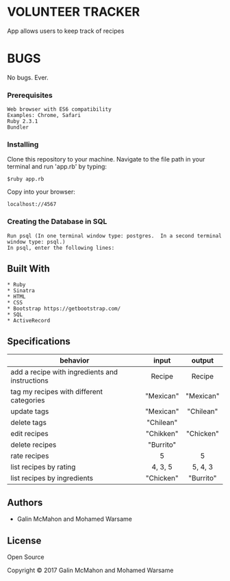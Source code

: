 # VOLUNTEER TRACKER

App allows users to keep track of recipes

# BUGS

No bugs.  Ever.

### Prerequisites

~~~~
Web browser with ES6 compatibility
Examples: Chrome, Safari
Ruby 2.3.1
Bundler
~~~~

### Installing

Clone this repository to your machine.  Navigate to the file path in your terminal and run 'app.rb' by typing:
~~~~
$ruby app.rb
~~~~
Copy into your browser:
~~~~
localhost://4567
~~~~

### Creating the Database in SQL

~~~~
Run psql (In one terminal window type: postgres.  In a second terminal window type: psql.)
In psql, enter the following lines:
~~~~

## Built With

~~~~
* Ruby
* Sinatra
* HTML
* CSS
* Bootstrap https://getbootstrap.com/
* SQL
* ActiveRecord
~~~~

## Specifications

| behavior |  input   |  output  |
|----------|:--------:|:--------:|
|add a recipe with ingredients and instructions|Recipe|Recipe|
|tag my recipes with different categories|"Mexican"|"Mexican"|
|update tags|"Mexican"|"Chilean"|
|delete tags|"Chilean"||
|edit recipes|"Chikken"|"Chicken"|
|delete recipes|"Burrito"||
|rate recipes|5|5|
|list recipes by rating|4, 3, 5|5, 4, 3|
|list recipes by ingredients|"Chicken"|"Burrito"|

## Authors

* Galin McMahon and Mohamed Warsame

## License

Open Source

Copyright © 2017 Galin McMahon and Mohamed Warsame
